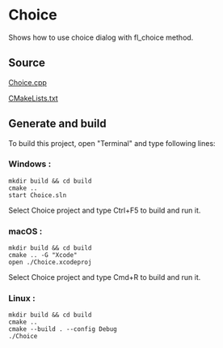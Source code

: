 # Choice

Shows how to use choice dialog with fl_choice method.

## Source

[Choice.cpp](Choice.cpp)

[CMakeLists.txt](CMakeLists.txt)

## Generate and build

To build this project, open "Terminal" and type following lines:

### Windows :

``` shell
mkdir build && cd build
cmake .. 
start Choice.sln
```

Select Choice project and type Ctrl+F5 to build and run it.

### macOS :

``` shell
mkdir build && cd build
cmake .. -G "Xcode"
open ./Choice.xcodeproj
```

Select Choice project and type Cmd+R to build and run it.

### Linux :

``` shell
mkdir build && cd build
cmake .. 
cmake --build . --config Debug
./Choice
```
